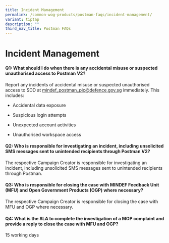 ```yaml
---
title: Incident Management
permalink: /common-wog-products/postman-faqs/incident-management/
variant: tiptap
description: ""
third_nav_title: Postman FAQs
---
```

<h1><strong>Incident Management</strong></h1>
<h4>Q1: What should I do when there is any accidental misuse or suspected unauthorised access to Postman V2?</h4>
<p>Report any incidents of accidental misuse or suspected unauthorised access
to SDD at <a href="mailto:mindef_postman_pic@defence.gov.sg" rel="noopener noreferrer nofollow" target="_blank">mindef_postman_pic@defence.gov.sg</a> immediately.
This includes:</p>
<ul data-tight="true" class="tight">
<li>
<p>Accidental data exposure</p>
</li>
<li>
<p>Suspicious login attempts</p>
</li>
<li>
<p>Unexpected account activities</p>
</li>
<li>
<p>Unauthorised workspace access</p>
</li>
</ul>
<h4>Q2: Who is responsible for investigating an incident, including unsolicited SMS messages sent to unintended recipients through Postman V2?</h4>
<p>The respective Campaign Creator is responsible for investigating an incident,
including unsolicited SMS messages sent to unintended recipients through
Postman.</p>
<h4>Q3: Who is responsible for closing the case with MINDEF Feedback Unit (MFU) and Open Government Products (OGP) where necessary?</h4>
<p>The respective Campaign Creator is responsible for closing the case with
MFU and OGP where necessary.</p>
<h4>Q4: What is the SLA to complete the investigation of a MOP complaint and provide a reply to close the case with MFU and OGP?</h4>
<p>15 working days</p>